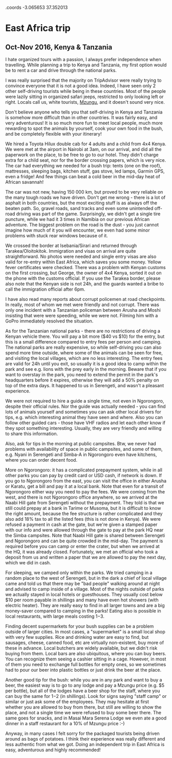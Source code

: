 .coords -3.065653 37.352013

# East Africa trip
## Oct-Nov 2016, Kenya & Tanzania

I hate organized tours with a passion, I always prefer independence when travelling. 
While planning a trip to Kenya and Tanzania, my first option would be to rent a car and drive 
through the national parks.

I was really surprised that the majority on TripAdvisor were really trying to convince everyone 
that it is not a good idea. Indeed, I have seen only 2 other self-driving tourists while being 
in these countries. Most of the people were lazily sitting in organized safari jeeps, restricted 
to only looking left or right. Locals call us, white tourists, [Mzungu](https://en.wikipedia.org/wiki/Mzungu), 
and it doesn't sound very nice.

Don't believe anyone who tells you that self-driving in Kenya and Tanzania is somehow more 
difficult than in other countries. It was fairly easy, and very adventurous! It is so much more 
fun to meet local people, much more rewarding to spot the animals by yourself, cook your own 
food in the bush, and be completely flexible with your itinerary!

We hired a Toyota Hilux double cab for 4 adults and a child from 4x4 Kenya. We were met at the 
airport in Nairobi at 3am, on our arrival, and did all the paperwork on the place, to be free 
to go to our hotel. They didn't charge extra for a child seat, nor for the border crossing 
papers, which is very nice. The car had everything we needed for a bush trip: tents (one on 
the roof), mattresses, sleeping bags, kitchen stuff, gas stove, led lamps, Garmin GPS, even a 
fridge! And few things can beat a cold beer in the mid-day heat of African savannah!

The car was not new, having 150 000 km, but proved to be very reliable on the many tough roads 
we have driven. Don't get me wrong - there is a lot of asphalt in both countries, but the most 
exciting stuff is as always off the beaten path. So, gravel roads, sand tracks and even some 
unintended off-road driving was part of the game. Surprisingly, we didn't get a single tire 
puncture, while we had it 3 times in Namibia on our previous African adventure. The biggest 
problem on the road is the dust - you just cannot imagine how much of it you will encounter, 
we even had some minor problems with stuck rear windows because of it.

We crossed the border at Isebania/Sirari and returned through Tarakea/Oloitokitok. Immigration 
and visas on arrival are quite straightforward. No photos were needed and single entry visas 
are also valid for re-entry within East Africa, which saves you some money. Yellow fever 
certificates were checked. There was a problem with Kenyan customs on the first crossing, but 
George, the owner of 4x4 Kenya, sorted it out on the phone with the customs official. If you use 
the Tarakea border, please also note that the Kenyan side is not 24h, and the guards wanted a 
bribe to call the immigration official after 6pm.

I have also read many reports about corrupt policemen at road checkpoints. In really, most of 
whom we met were friendly and not corrupt. There was only one incident with a Tanzanian policeman 
between Arusha and Moshi insisting that were were speeding, while we were not. Filming him with a 
GoPro immediately resolved the situation.

As for the Tanzanian national parks - there are no restrictions of driving a Kenyan vehicle there. 
You will pay a bit more ($40 vs $10) for the entry, but this is a small difference compared to 
entry fees per person and camping. The national parks are really expensive, so while self-driving 
you can also spend more time outside, where some of the animals can be seen for free, and visiting 
the local villages, which are no less interesting. The entry fees are valid for 24h until you exit, 
so usually it is a good idea to camp within the park and see e.g. lions with the prey early in the 
morning. Beware that if you want to overstay in the park, you need to extend the permit in the 
park's headquarters before it expires, otherwise they will add a 50% penalty on top of the extra days. It happened to us in Serengeti, and wasn't a pleasant experience.

We were not required to hire a guide a single time, not even in Ngorongoro, despite their official 
rules. Nor the guide was actually needed - you can find lots of animals yourself and sometimes 
you can ask other local drivers for tips, e.g. which interesting animal they have seen and where. 
Also you can follow other guided cars - those have VHF radios and let each other know if they 
spot something interesting. Usually, they are very friendly and willing to share this information.

Also, ask for tips in the morning at public campsites. Btw, we never had problems with availability 
of space in public campsites, and some of them, e.g. Nyani in Serengeti and Simba-A in Ngorongoro 
even have kitchens, where you can order decent food.

More on Ngorongoro: it has a complicated prepayment system, while in all other parks you can pay 
by credit card or USD cash, if network is down. If you go to Ngorongoro from the east, you can 
visit the office in either Arusha or Karatu, get a bill and pay it at a local bank. Note that 
even for a transit of Ngorongoro either way you need to pay the fees. We were coming from the 
west, and there is not Ngorongoro office anywhere, so we arrived at the Naabi Hill gate from 
Serengeti without the prepayment. They told is that we still could prepay at a bank in Tarime 
or Musoma, but it is difficult to know the right amount, because the fee structure is rather 
complicated and they also add 18% tax to all the listed fees (this is not done in Kenya). We 
were refused a payment in cash at the gate, but we're given a stamped paper with our info and 
were allowed through the gate to pay at the park HQ near the Simba campsites. Note that Naabi 
Hill gate is shared between Serengeti and Ngorongoro and can be quite crowded in the mid-day. 
The payment is required before you can camp or enter the crater, but when we arrived at the HQ, 
it was already closed. Fortunately, we met an official who took a deposit from us and written 
a paper that we are allowed to pay the next day, which we did in cash.

For sleeping, we camped only within the parks. We tried camping in a random place to the west of 
Serengeti, but in the dark a chief of local village came and told us that there may be "bad people" 
walking around at night and advised to camp inside of a village. Most of the nights outside of parks 
we actually stayed in local hotels or guesthouses. They usually cost below $10 per room payable in 
shillings and many have even hot showers (with electric heater). They are really easy to find in 
all larger towns and are a big money-saver compared to camping in the parks! Eating also is possible 
in local restaurants, with large meals costing $1-$3.

Finding decent supermarkets for your bush supplies can be a problem outside of larger cities. In 
most cases, a "supermarket" is a small local shop with very few supplies. Rice and drinking water 
are easy to find, but sausages, cheese, canned food, etc are virtually non-existent, buy more of 
these in advance. Local butchers are widely available, but we didn't risk buying from them. Local 
bars are also ubiquitous, where you can buy beers. You can recognize them seeing a cashier sitting 
in a cage. However, in most of them you need to exchange full bottles for empty ones, so we 
sometimes had to pour our beer into plastic bottles or just drink the beer at the place.

Another good tip for the bush: while you are in any park and want to buy a beer, the easiest way 
is to go to any lodge and pay a Mzungu price (e.g. $5 per bottle), but all of the lodges have a 
beer shop for the staff, where you can buy the same for $1-$2 (in shillings). Look for signs 
saying "staff camp" or similar or just ask some of the employees. They may hesitate at first whether
you are allowed to buy from there, but still are willing to show the place, and not a single time 
we were refused to buy some beer there. The same goes for snacks, and in Masai Mara Serena Lodge 
we even ate a good dinner in a staff restaurant for a 10% of Mzungu price :-)

Anyway, in many cases I felt sorry for the packaged tourists being driven around as bags of 
potatoes. I think their experience was really different and less authentic from what we got. 
Doing an independent trip in East Africa is easy, adventurous and highly recommended!
